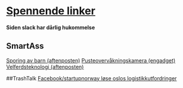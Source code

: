 # [Spennende linker](http://brokensink.com/images/dead_link.png)

**Siden slack har dårlig hukommelse**

## SmartAss
[Sporing av barn (aftenposten)](http://www.aftenposten.no/norge/6-av-10-vil-spore-barn-pa-folksomme-steder-28366b.html)
[Pusteovervåkningskamera (engadget)](https://www.engadget.com/2017/01/31/raybaby/)
[Velferdsteknologi (aftenposten)](http://www.aftenposten.no/norge/Sover-bedre-med-alarm-pa-armen-612715b.html)

##TrashTalk
[Facebook/startupnorway løse oslos logistikkutfordringer](https://www.facebook.com/groups/bitraf/permalink/1170611839642981/)
